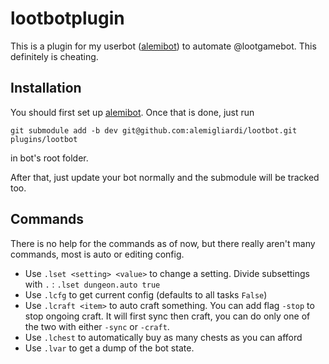 # lootbotplugin
This is a plugin for my userbot ([alemibot](https://github.com/alemigliardi/alemibot)) to automate @lootgamebot. This definitely is cheating.

## Installation

You should first set up [alemibot](https://github.com/alemigliardi/alemibot). Once that is done, just run

	git submodule add -b dev git@github.com:alemigliardi/lootbot.git plugins/lootbot
	
in bot's root folder.

After that, just update your bot normally and the submodule will be tracked too.

## Commands

There is no help for the commands as of now, but there really aren't many commands, most is auto or editing config.

* Use `.lset <setting> <value>` to change a setting. Divide subsettings with `.` : `.lset dungeon.auto true`
* Use `.lcfg` to get current config (defaults to all tasks `False`)
* Use `.lcraft <item>` to auto craft something. You can add flag `-stop` to stop ongoing craft. It will first sync then craft, you can do only one of the two with either `-sync` or `-craft`.
* Use `.lchest` to automatically buy as many chests as you can afford
* Use `.lvar` to get a dump of the bot state.
